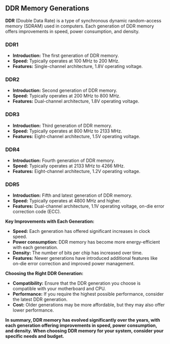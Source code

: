 ## DDR Memory Generations

**DDR** (Double Data Rate) is a type of synchronous dynamic random-access memory (SDRAM) used in computers. Each generation of DDR memory offers improvements in speed, power consumption, and density.

### DDR1

- **Introduction:** The first generation of DDR memory.
- **Speed:** Typically operates at 100 MHz to 200 MHz.
- **Features:** Single-channel architecture, 1.8V operating voltage.

### DDR2

- **Introduction:** Second generation of DDR memory.
- **Speed:** Typically operates at 200 MHz to 800 MHz.
- **Features:** Dual-channel architecture, 1.8V operating voltage.

### DDR3

- **Introduction:** Third generation of DDR memory.
- **Speed:** Typically operates at 800 MHz to 2133 MHz.
- **Features:** Eight-channel architecture, 1.5V operating voltage.

### DDR4

- **Introduction:** Fourth generation of DDR memory.
- **Speed:** Typically operates at 2133 MHz to 4266 MHz.
- **Features:** Eight-channel architecture, 1.2V operating voltage.

### DDR5

- **Introduction:** Fifth and latest generation of DDR memory.
- **Speed:** Typically operates at 4800 MHz and higher.
- **Features:** Dual-channel architecture, 1.1V operating voltage, on-die error correction code (ECC).

**Key Improvements with Each Generation:**

- **Speed:** Each generation has offered significant increases in clock speed.
- **Power consumption:** DDR memory has become more energy-efficient with each generation.
- **Density:** The number of bits per chip has increased over time.
- **Features:** Newer generations have introduced additional features like on-die error correction and improved power management.

**Choosing the Right DDR Generation:**

- **Compatibility:** Ensure that the DDR generation you choose is compatible with your motherboard and CPU.
- **Performance:** If you require the highest possible performance, consider the latest DDR generation.
- **Cost:** Older generations may be more affordable, but they may also offer lower performance.

**In summary, DDR memory has evolved significantly over the years, with each generation offering improvements in speed, power consumption, and density. When choosing DDR memory for your system, consider your specific needs and budget.**